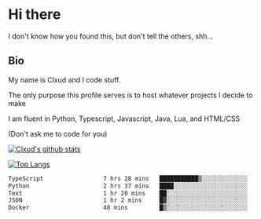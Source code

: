 

# Hi there
I don't know how you found this, but don't tell the others, shh...

## Bio
My name is Clxud and I code stuff.

The only purpose this profile serves is to host whatever projects I decide to make

I am fluent in Python, Typescript, Javascript, Java, Lua, and HTML/CSS



(Don't ask me to code for you)

[![Clxud's github stats](https://github-readme-stats.vercel.app/api?username=cloudwithax&count_private=true&theme=dark&show_icons=true)](https://github.com/anuraghazra/github-readme-stats) 

[![Top Langs](https://github-readme-stats.vercel.app/api/top-langs/?username=cloudwithax&theme=dark)](https://github.com/anuraghazra/github-readme-stats)

<!--START_SECTION:waka-->

```txt
TypeScript                 7 hrs 28 mins   ███████████▒░░░░░░░░░░░░░   45.87 %
Python                     2 hrs 37 mins   ████░░░░░░░░░░░░░░░░░░░░░   16.05 %
Text                       1 hr 20 mins    ██░░░░░░░░░░░░░░░░░░░░░░░   08.25 %
JSON                       1 hr 2 mins     █▓░░░░░░░░░░░░░░░░░░░░░░░   06.41 %
Docker                     48 mins         █▒░░░░░░░░░░░░░░░░░░░░░░░   04.97 %
```

<!--END_SECTION:waka-->







